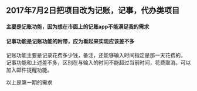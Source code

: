 ## 2017年7月2日把项目改为记账，记事，代办类项目
#### 主要是记账功能，因为想在市面上的记账app不能满足我的需求
#### 记事功能是记账功能的附带，应为看起来实现应该差不多
记账功能主要是记录花费多少钱，备注，还能够输入时间指定是那一天花费的。  
记事功能和上述差不多，区别在与输入的时间不能超过当前时间，花费取消。可以加入邮件提醒功能。　　

以上是第一期的需求
